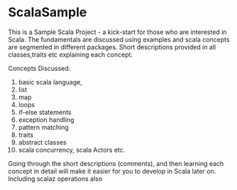 ScalaSample
===========
This is a Sample Scala Project - a kick-start for those who are interested in Scala.
The fundamentals are discussed using examples and scala concepts are segmented in different packages.
Short descriptions provided in all classes,traits etc explaining each concept.

Concepts Discussed:

1. basic scala language,
2. list
3. map
4. loops
5. if-else statements
6. exception handling
7. pattern matching
8. traits
9. abstract classes
10. scala concurrency, scala Actors etc.

Going through the short descriptions (comments), and then learning each concept in detail will make it easier for you to develop in Scala later on.
Including scalaz operations also


